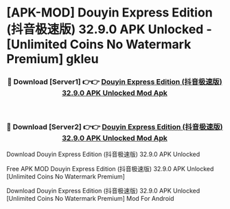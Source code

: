 # [APK-MOD] Douyin Express Edition (抖音极速版) 32.9.0 APK Unlocked - [Unlimited Coins No Watermark Premium] gkleu



<div align="center">
<h3>🔴 Download [Server1] 👉👉 <a href="https://momento.my/?title=Douyin_Express_Edition_(抖音极速版)_32.9.0_APK_Unlocked">Douyin Express Edition (抖音极速版) 32.9.0 APK Unlocked Mod Apk</a></h3><br>

<h3>🔴 Download [Server2] 👉👉 <a href="https://momento.my/?title=Douyin_Express_Edition_(抖音极速版)_32.9.0_APK_Unlocked">Douyin Express Edition (抖音极速版) 32.9.0 APK Unlocked Mod Apk</a></h3>
</div>



Download Douyin Express Edition (抖音极速版) 32.9.0 APK Unlocked 

Free APK MOD Douyin Express Edition (抖音极速版) 32.9.0 APK Unlocked [Unlimited Coins No Watermark Premium]

Download Douyin Express Edition (抖音极速版) 32.9.0 APK Unlocked [Unlimited Coins No Watermark Premium] Mod For Android
